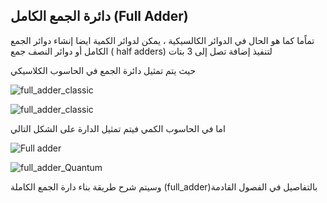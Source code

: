 ## دائرة الجمع الكامل (Full Adder)
 تماًما كما هو الحال في الدوائر الكالسيكية ، يمكن لدوائر الكمية ايضا إنشاء دوائر الجمع الكامل أو دوائر النصف جمع 
( half adders)
 لتنفيذ إضافة تصل إلى 3 بتات

حيث يتم تمثيل دائرة الجمع في الحاسوب الكلاسيكي 


![full_adder_classic](~/images/full_adder_classic2.png)


![full_adder_classic](~/images/full_adder_classic.png)



اما في الحاسوب الكمي فيتم تمثيل الدارة على الشكل التالي 



<!-- ![full_adder_Quantum](~/images/full_adder_Quantum.png) -->

![Full adder](~/images/FullAdderWithoutHadamard3.png)

![full_adder_Quantum](~/images/full_adder_Quantum2.png)


وسيتم شرح طريقة بناء دارة الجمع الكاملة (full_adder)بالتفاصيل في الفصول القادمة 




